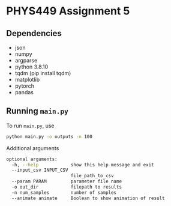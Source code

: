 # PHYS449 Assignment 5

## Dependencies

- json
- numpy
- argparse
- python 3.8.10
- tqdm (pip install tqdm)
- matplotlib
- pytorch
- pandas

## Running `main.py`

To run `main.py`, use

```sh
python main.py -o outputs -n 100
```
Additional arguments
```sh
optional arguments:
  -h, --help            show this help message and exit
  --input_csv INPUT_CSV
                        file_path_to_csv
  --param PARAM         parameter file name
  -o out_dir            filepath to results
  -n num_samples        number of samples
  --animate animate     Boolean to show animation of result
```